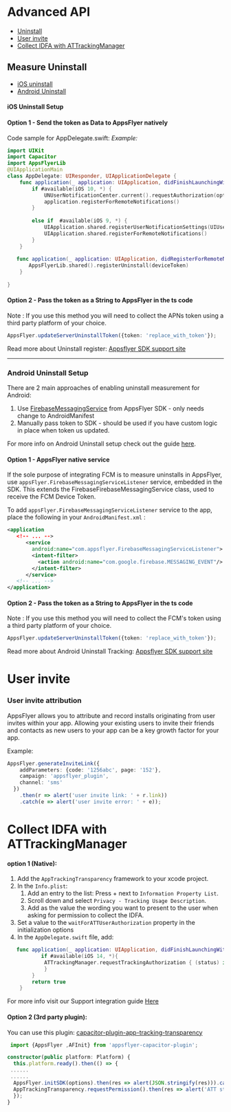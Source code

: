 # Advanced API

- [Uninstall](#uninstall)
- [User invite](#userInvite)
- [Collect IDFA with ATTrackingManager](#collect)


## <a id="uninstall"> Measure Uninstall
- [iOS uninstall](#ios-uninstall-setup)
- [Android Uninstall](#android-uninstall)

#### <a id="ios-uninstall-setup"> iOS Uninstall Setup

    
#### Option 1 - Send the token as Data to AppsFlyer natively

Code sample for AppDelegate.swift:
*Example:*

```swift
import UIKit
import Capacitor
import AppsFlyerLib
@UIApplicationMain
class AppDelegate: UIResponder, UIApplicationDelegate {
    func application(_ application: UIApplication, didFinishLaunchingWithOptions launchOptions: [UIApplication.LaunchOptionsKey: Any]?) -> Bool {
        if #available(iOS 10, *) {
            UNUserNotificationCenter.current().requestAuthorization(options:[.badge, .alert, .sound]){ (granted, error) in }
            application.registerForRemoteNotifications()
        }
        
        else if  #available(iOS 9, *) {
            UIApplication.shared.registerUserNotificationSettings(UIUserNotificationSettings(types: [.badge, .sound, .alert], categories: nil))
            UIApplication.shared.registerForRemoteNotifications()
        }
    }
    
   func application(_ application: UIApplication, didRegisterForRemoteNotificationsWithDeviceToken deviceToken: Data) {
       AppsFlyerLib.shared().registerUninstall(deviceToken)
    }
    
}
```    
    
#### Option 2 - Pass the token as a String to AppsFlyer in the ts code

Note : If you use this method you will need to collect the APNs token using a third party platform of your choice. 

```typescript
AppsFlyer.updateServerUninstallToken({token: 'replace_with_token'});
```

Read more about Uninstall register: [Appsflyer SDK support site](https://support.appsflyer.com/hc/en-us/articles/207032066-AppsFlyer-SDK-Integration-iOS)

---


###  <a id="android-uninstall"> Android Uninstall Setup
    
There are 2 main approaches of enabling uninstall measurement for Android:

1. Use [FirebaseMessagingService](https://support.appsflyer.com/hc/en-us/articles/360017822118--WIP-Integrate-Android-uninstall-measurement-into-an-app#use-fcm-with-the-appsflyer-sdk-only) from AppsFlyer SDK - only needs change to AndroidManifest <br>
2. Manually pass token to SDK - should be used if you have custom logic in place when token us updated.

For more info on Android Uninstall setup check out the guide [here](https://support.appsflyer.com/hc/en-us/articles/360017822118--WIP-Integrate-Android-uninstall-measurement-into-an-app).   

#### Option 1 - AppsFlyer native service 
If the sole purpose of integrating FCM is to measure uninstalls in AppsFlyer, use  `appsFlyer.FirebaseMessagingServiceListener` service, embedded in the SDK. This extends the FirebaseFirebaseMessagingService class, used to receive the FCM Device Token.

To add `appsFlyer.FirebaseMessagingServiceListener` service to the app, place the following in your `AndroidManifest.xml` :
```xml
<application
   <!-- ... -->
      <service
        android:name="com.appsflyer.FirebaseMessagingServiceListener">
        <intent-filter>
          <action android:name="com.google.firebase.MESSAGING_EVENT"/>
        </intent-filter>
      </service>
   <!-- ... -->
</application>
```


#### Option 2 - Pass the token as a String to AppsFlyer in the ts code
Note : If you use this method you will need to collect the FCM's token using a third party platform of your choice. 

```typescript
AppsFlyer.updateServerUninstallToken({token: 'replace_with_token'});
```

Read more about Android  Uninstall Tracking: [Appsflyer SDK support site](https://support.appsflyer.com/hc/en-us/articles/208004986-Android-Uninstall-Tracking)





# <a id="userInvite"> User invite <br>
###  <a id="UserInviteAttribution"> User invite attribution

AppsFlyer allows you to attribute and record installs originating from user invites within your app. Allowing your existing users to invite their friends and contacts as new users to your app can be a key growth factor for your app.

Example:
  ```typescript
  AppsFlyer.generateInviteLink({
      addParameters: {code: '1256abc', page: '152'},
      campaign: 'appsflyer_plugin',
      channel: 'sms'
    })
      .then(r => alert('user invite link: ' + r.link))
      .catch(e => alert('user invite error: ' + e));
```

# <a id="collect"> Collect IDFA with ATTrackingManager
#### option 1 (Native): 

1. Add the `AppTrackingTransparency` framework to your xcode project. 
2. In the `Info.plist`:
    1. Add an entry to the list: Press +  next to `Information Property List`.
    2. Scroll down and select `Privacy - Tracking Usage Description`.
    3. Add as the value the wording you want to present to the user when asking for permission to collect the IDFA.
3. Set a value to the `waitForATTUserAuthorization` property in the initialization options     
4. In the `AppDelegate.swift` file, add: 
```swift
   func application(_ application: UIApplication, didFinishLaunchingWithOptions launchOptions: [UIApplication.LaunchOptionsKey: Any]?) -> Bool {
           if #available(iOS 14, *){
            ATTrackingManager.requestTrackingAuthorization { (status) in
            }
        }
        return true
    }
```
For more info visit our Support integration guide [Here](https://support.appsflyer.com/hc/en-us/articles/360011451918#integration) <br>

#### Option 2 (3rd party plugin):
You can use this plugin:  [capacitor-plugin-app-tracking-transparency](https://www.npmjs.com/package/capacitor-plugin-app-tracking-transparency)
```typescript
 import {AppsFlyer ,AFInit} from 'appsflyer-capacitor-plugin';

constructor(public platform: Platform) {  
  this.platform.ready().then(() => {  
 ......
 ......
  AppsFlyer.initSDK(options).then(res => alert(JSON.stringify(res))).catch(e =>alert(e));  
  AppTrackingTransparency.requestPermission().then(res => alert('ATT status: ' + res.status));
  });  
}
```
